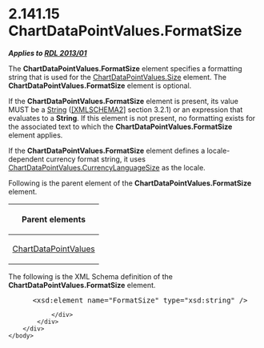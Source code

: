 <html dir="LTR" xmlns:mshelp="http://msdn.microsoft.com/mshelp" xmlns:ddue="http://ddue.schemas.microsoft.com/authoring/2003/5" xmlns:xlink="http://www.w3.org/1999/xlink" xmlns:tool="http://www.microsoft.com/tooltip">
    <head>
        <meta http-equiv="Content-Type" content="text/html; CHARSET=utf-8"></meta>
        <meta name="save" content="history"></meta>
        <title>2.141.15 ChartDataPointValues.FormatSize</title>
        <xml>
            <mshelp:toctitle title="2.141.15 ChartDataPointValues.FormatSize"></mshelp:toctitle>
            <mshelp:rltitle title="[MS-RDL]: ChartDataPointValues.FormatSize"></mshelp:rltitle>
            <mshelp:keyword index="A" term="e2c7aeff-860c-45b5-b1f6-714558b8da4c"></mshelp:keyword>
            <mshelp:attr name="DCSext.ContentType" value="open specification"></mshelp:attr>
            <mshelp:attr name="AssetID" value="e2c7aeff-860c-45b5-b1f6-714558b8da4c"></mshelp:attr>
            <mshelp:attr name="TopicType" value="kbRef"></mshelp:attr>
            <mshelp:attr name="DCSext.Title" value="[MS-RDL]: ChartDataPointValues.FormatSize" />
        </xml>
    </head>
    <body>
        <div id="header">
            <h1 class="heading">2.141.15 ChartDataPointValues.FormatSize</h1>
        </div>
        <div id="mainSection">
            <div id="mainBody">
                <div id="allHistory" class="saveHistory"></div>
                <div id="sectionSection0" class="section" name="collapseableSection">
                    

<p><b><i>Applies to </i></b><a href="c5c219b8-4b13-4c49-9c86-6a07aab39823.html"><b><i>RDL 2013/01</i></b></a></p>

<p>The <b>ChartDataPointValues.FormatSize</b> element specifies
a formatting string that is used for the <a href="55e35211-7623-4352-8099-438a54c420d5.html">ChartDataPointValues.Size</a>
element. The <b>ChartDataPointValues.FormatSize</b> element is optional.</p>

<p>If the <b>ChartDataPointValues.FormatSize</b> element is
present, its value MUST be a <a href="1ed81ef3-a683-45e3-aaad-bd2bbe71bc3d.html">String</a>
(<a href="https://go.microsoft.com/fwlink/?LinkId=90610">[XMLSCHEMA2]</a>
section 3.2.1) or an expression that evaluates to a <b>String</b>. If this
element is not present, no formatting exists for the associated text to which
the <b>ChartDataPointValues.FormatSize</b> element applies.</p>

<p>If the <b>ChartDataPointValues.FormatSize</b> element
defines a locale-dependent currency format string, it uses <a href="01f78467-7cf7-4083-b669-dca17b8450bb.html">ChartDataPointValues.CurrencyLanguageSize</a>
as the locale.</p>

<p>Following is the parent element of the <b>ChartDataPointValues.FormatSize</b>
element.</p>

<table>
 <thead>
  <tr>
   <th>
   <p>Parent elements</p>
   </th>
  </tr>
 </thead>
 <tr>
  <td>
  <p><a href="363590aa-46c3-499a-927f-a6495a0b1ab6.html">ChartDataPointValues</a></p>
  </td>
 </tr>
</table>

<p>The following is the XML Schema definition of the <b>ChartDataPointValues.FormatSize</b>
element.</p>

<dl>
<dd>
<div><pre> &lt;xsd:element name=&quot;FormatSize&quot; type=&quot;xsd:string&quot; /&gt;
</pre></div>
</dd></dl>


                </div>
            </div>
        </div>
    </body>
</html>